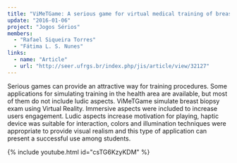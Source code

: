 ```yaml
---
title: "ViMeTGame: A serious game for virtual medical training of breast biopsy"
update: "2016-01-06"
project: "Jogos Sérios"
members:
  - "Rafael Siqueira Torres"
  - "Fátima L. S. Nunes"
links:
  - name: "Article"
  - url: "http://seer.ufrgs.br/index.php/jis/article/view/32127"
---
```


Serious games can provide an attractive way for training procedures. Some applications for simulating training in the health area are available, but most of them do not include ludic aspects. ViMeTGame simulate breast biopsy exam using Virtual Reality. Immersive aspects were included to increase users engagement. Ludic aspects increase motivation for playing, haptic device was suitable for interaction, colors and illumination techniques were appropriate to provide visual realism and this type of application can present a successful use among students.

{% include youtube.html id="csTG6KzyKDM" %}

